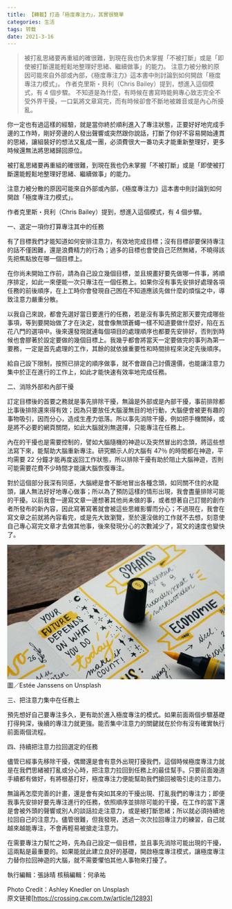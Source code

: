 ```yaml
---
title: 【轉載】打造「極度專注力」，其實很簡單
categories: 生活
tags: 转载
date: 2021-3-16
---
```


> 被打亂思緒要再重組的確很難，到現在我也仍未掌握「不被打斷」或是「即使被打斷還能輕鬆地整理好思緒、繼續做事」的能力。 注意力被分散的原因可能來自外部或內部，《極度專注力》這本書中則討論到如何開啟「極度專注力模式」。 作者克里斯・貝利（Chris Bailey）提到，想進入這個模式，有 4 個步驟。
不知道是為什麼，有時候在書寫時能夠專心致志完全不受外界干擾，一口氣將文章寫完，而有時候卻會不斷地被雜音或是內心所擾亂。

你一定也有過這樣的經驗，就是當你終於順利進入了專注狀態，正要好好地完成手邊的工作時，剛好旁邊的人發出聲響或突然跟你說話，打斷了你好不容易開始連貫的思緒，讓組裝好的想法又亂成一團，必須費很大一番功夫才能重新整理好，更多時候還無法將思緒歸回原位。

被打亂思緒要再重組的確很難，到現在我也仍未掌握「不被打斷」或是「即使被打斷還能輕鬆地整理好思緒、繼續做事」的能力。

注意力被分散的原因可能來自外部或內部，《極度專注力》這本書中則討論到如何開啟「極度專注力模式」。

作者克里斯・貝利（Chris Bailey）提到，想進入這個模式，有 4 個步驟。

一、選定一項你打算專注其中的任務

有了目標我們才能知道如何安排注意力，有效地完成目標；沒有目標卻要保持專注的話不僅困難，還是浪費精力的行為；過多的目標也會使自己茫然無緒，不曉得該先把焦點放在哪一個目標上。

在你尚未開始工作前，請為自己設立幾個目標，並且規畫好要先做哪一件事，將順序排定，如此一來便能一次只專注在一個任務上。如果你沒有事先安排好處理各項任務的前後順序，在上工時你會發現自己困在不知道應該先做什麼的煩惱之中，導致注意力嚴重分散。

以我自己來說，都會先選好當日要進行的任務，若是沒有事先預定那天要完成哪些事項，等到要開始做了才在決定，就會像無頭蒼蠅一樣不知道要做什麼好，陷在五花八門的選項中。後來還發現就連每個項目的處理順序也都要先安排好，否則到時候也會膠著於設定要做的幾個目標上。我幾乎都會將當天一定要做完的事列為第一要務，一定是首先處理的工作，其餘的就依據重要性和時間排程來決定先後順序。

給自己設下限制，按照已排定的順序做事，就不會跟自己討價還價，也能讓注意力集中於正在進行的工作上，如此才能快速有效率地完成任務。

二、消除外部和內部干擾

訂定目標後的首要之務就是事先排除干擾，無論是外部或是內部干擾，事前排除都比事後排除還來得有效；因為只要放任大腦漫無目的地行動，大腦便會被更有趣的事物吸引，因而分心，造成生產力低落。所以事先消除干擾，例如把手機關掉，或是將不必要的網頁關閉，如此大腦就別無選擇，只能專注在任務上。

內在的干擾也是需要控制的，譬如大腦隨機的神遊以及突然冒出的念頭，將這些想法寫下來，能幫助大腦重新專注。研究顯示人的大腦有 47％ 的時間都在神遊，平均需要 22 分鐘才能再度返回工作狀態，所以排除干擾有助於阻止大腦神遊，否則可能需要花費不少時間才能讓大腦恢復專注。

對於這個部分我深有同感，大腦總是會不斷地冒出各種念頭，如同關不住的水龍頭，讓人無法好好地專心做事；所以為了預防這樣的情形出現，我會盡量排除可能的干擾。以前我會一邊寫文章一邊想著其他尚未做的事，或者想著自己訂閱的創作者所發布的新內容，因此寫著寫著就會被這些思維影響而分心；不過現在，我會在寫文章之前就將內容看完，或是先大致瀏覽，至於還沒做的工作就不去想，刻意使自己專心寫完文章才去做其他事，後來發現分心的次數減少了，寫文的速度也變快了。

![圖／Estée Janssens on Unsplash](../images/20210316/1615880404580.png)
圖／Estée Janssens on Unsplash

三、把注意力集中在任務上

預先想好自己要專注多久，更有助於進入極度專注的模式。如果前面兩個步驟基礎打得夠深，後續的專注力就更強。能否集中注意力的關鍵就在於你有沒有確實執行前面兩個流程。

四、持續把注意力拉回選定的任務

儘管已經事先移除干擾，偶爾還是會有意外出現打擾我們，這個時候極度專注力就是在我們思緒被打亂或分心時，把注意力拉回到任務上的最佳幫手。只要前面幾道手續都有做好，有將根基打好，極度專注力便能幫助我們搶回被吸引走的注意力。

無論再怎麼完善的計畫，還是會有突如其來的干擾出現、打亂我們的專注力；即便我事先安排好要先專注進行的任務，依照順序並排除可能的干擾，在工作的當下還是會被外頭的聲響或別人的談話拉走注意力，或是被打斷思緒；所以就必須持續地拉回自己的注意力。儘管很難，但我發現，透過一次次拉回專注力的練習，自己就越來越能專注，不會再輕易被搶走注意力。

在需要專注力幫忙之時，先為自己設定一個目標，並且事先消除可能出現的干擾，這兩點是最重要的。如果能就此建立良好的基礎，開啟極度專注模式，讓極度專注力替你拉回神遊的大腦，就不需要懼怕其他人事物來打擾了。

執行編輯：張詠晴
核稿編輯：何承祐

Photo Credit：Ashley Knedler on Unsplash  
原文链接[https://crossing.cw.com.tw/article/12893]